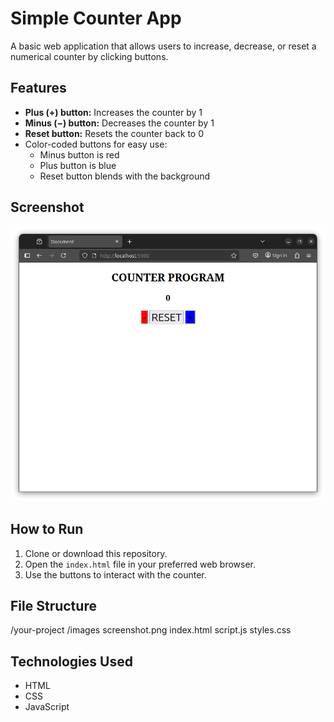 # Simple Counter App

A basic web application that allows users to increase, decrease, or reset a numerical counter by clicking buttons.

## Features

- **Plus (+) button:** Increases the counter by 1
- **Minus (−) button:** Decreases the counter by 1
- **Reset button:** Resets the counter back to 0
- Color-coded buttons for easy use:
  - Minus button is red
  - Plus button is blue
  - Reset button blends with the background

## Screenshot

![Counter App Screenshot](images/screenshot.png)


## How to Run

1. Clone or download this repository.
2. Open the `index.html` file in your preferred web browser.
3. Use the buttons to interact with the counter.

## File Structure
/your-project
/images
screenshot.png
index.html
script.js
styles.css

## Technologies Used

- HTML
- CSS
- JavaScript
